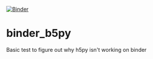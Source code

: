 [![Binder](https://mybinder.org/badge_logo.svg)](https://mybinder.org/v2/gh/moble/binder_h5py/HEAD?filepath=ImportH5PY.ipynb)

# binder_b5py
Basic test to figure out why h5py isn't working on binder

